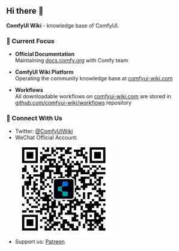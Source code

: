## Hi there 👋

**ComfyUI Wiki** - knowledge base of ComfyUI.

### 🚀 Current Focus
- **Official Documentation**  
  Maintaining [docs.comfy.org](https://docs.comfy.org/) with Comfy team

- **ComfyUI Wiki Platform**  
  Operating the community knowledge base at [comfyui-wiki.com](https://comfyui-wiki.com/)  

- **Workflows**  
  All downloadable workflows on [comfyui-wiki.com](https://comfyui-wiki.com/) are stored in [github.com/comfyui-wiki/workflows](https://github.com/comfyui-wiki/workflows) repository  

### 📲 Connect With Us
- Twitter: [@ComfyUIWiki](https://x.com/ComfyUIWiki) 
- WeChat Official Account:  
  ![QR Code](qrcode.jpg)
- Support us: [Patreon](https://www.patreon.com/c/ComfyUIWiki)
